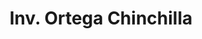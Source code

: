 ---
title: "Inv. Ortega Chinchilla"
url: /san-pedro-sula/inv-ortega-chinchilla/
shop: Autowerkstatt
---